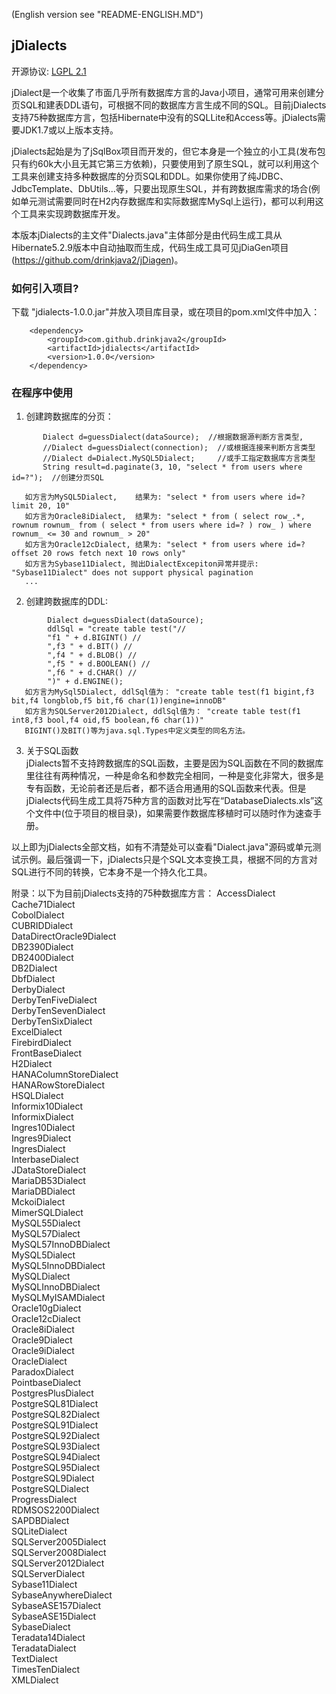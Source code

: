 (English version see "README-ENGLISH.MD")  
## jDialects
开源协议: [LGPL 2.1](http://www.gnu.org/licenses/lgpl-2.1.html)  

jDialect是一个收集了市面几乎所有数据库方言的Java小项目，通常可用来创建分页SQL和建表DDL语句，可根据不同的数据库方言生成不同的SQL。目前jDialects支持75种数据库方言，包括Hibernate中没有的SQLLite和Access等。jDialects需要JDK1.7或以上版本支持。

jDialects起始是为了jSqlBox项目而开发的，但它本身是一个独立的小工具(发布包只有约60k大小且无其它第三方依赖)，只要使用到了原生SQL，就可以利用这个工具来创建支持多种数据库的分页SQL和DDL。如果你使用了纯JDBC、JdbcTemplate、DbUtils...等，只要出现原生SQL，并有跨数据库需求的场合(例如单元测试需要同时在H2内存数据库和实际数据库MySql上运行)，都可以利用这个工具来实现跨数据库开发。 

本版本jDialects的主文件"Dialects.java"主体部分是由代码生成工具从Hibernate5.2.9版本中自动抽取而生成，代码生成工具可见jDiaGen项目(https://github.com/drinkjava2/jDiagen)。
  
### 如何引入项目?  
下载 "jdialects-1.0.0.jar"并放入项目库目录，或在项目的pom.xml文件中加入：
```
	<dependency>  
		<groupId>com.github.drinkjava2</groupId>  
		<artifactId>jdialects</artifactId>  
		<version>1.0.0</version>  
	</dependency>
```	
### 在程序中使用   
1) 创建跨数据库的分页：  
```
       Dialect d=guessDialect(dataSource);  //根据数据源判断方言类型,  
       //Dialect d=guessDialect(connection);  //或根据连接来判断方言类型  
       //Dialect d=Dialect.MySQL5Dialect;     //或手工指定数据库方言类型 
       String result=d.paginate(3, 10, "select * from users where id=?");  //创建分页SQL  
     
   如方言为MySQL5Dialect,    结果为: "select * from users where id=? limit 20, 10"  
   如方言为Oracle8iDialect,  结果为: "select * from ( select row_.*, rownum rownum_ from ( select * from users where id=? ) row_ ) where rownum_ <= 30 and rownum_ > 20"  
   如方言为Oracle12cDialect, 结果为: "select * from users where id=? offset 20 rows fetch next 10 rows only"  
   如方言为Sybase11Dialect, 抛出DialectExcepiton异常并提示: "Sybase11Dialect" does not support physical pagination  
   ...
```   
    
     
2) 创建跨数据库的DDL:  
```
		Dialect d=guessDialect(dataSource);  
		ddlSql = "create table test("//  
		"f1 " + d.BIGINT() //  
		",f3 " + d.BIT() //  
		",f4 " + d.BLOB() //  
		",f5 " + d.BOOLEAN() //  
		",f6 " + d.CHAR() //  
		")" + d.ENGINE();  
   如方言为MySql5Dialect, ddlSql值为： "create table test(f1 bigint,f3 bit,f4 longblob,f5 bit,f6 char(1))engine=innoDB"  
   如方言为SQLServer2012Dialect, ddlSql值为： "create table test(f1 int8,f3 bool,f4 oid,f5 boolean,f6 char(1))"   
   BIGINT()及BIT()等为java.sql.Types中定义类型的同名方法。
```   
3) 关于SQL函数  
jDialects暂不支持跨数据库的SQL函数，主要是因为SQL函数在不同的数据库里往往有两种情况，一种是命名和参数完全相同，一种是变化非常大，很多是专有函数，无论前者还是后者，都不适合用通用的SQL函数来代表。但是jDialects代码生成工具将75种方言的函数对比写在“DatabaseDialects.xls”这个文件中(位于项目的根目录)，如果需要作数据库移植时可以随时作为速查手册。

以上即为jDialects全部文档，如有不清楚处可以查看"Dialect.java"源码或单元测试示例。最后强调一下，jDialects只是个SQL文本变换工具，根据不同的方言对SQL进行不同的转换，它本身不是一个持久化工具。

附录：以下为目前jDialects支持的75种数据库方言：
AccessDialect  
Cache71Dialect  
CobolDialect  
CUBRIDDialect  
DataDirectOracle9Dialect  
DB2390Dialect  
DB2400Dialect  
DB2Dialect  
DbfDialect  
DerbyDialect  
DerbyTenFiveDialect  
DerbyTenSevenDialect  
DerbyTenSixDialect  
ExcelDialect  
FirebirdDialect  
FrontBaseDialect  
H2Dialect  
HANAColumnStoreDialect  
HANARowStoreDialect  
HSQLDialect  
Informix10Dialect  
InformixDialect  
Ingres10Dialect  
Ingres9Dialect  
IngresDialect  
InterbaseDialect  
JDataStoreDialect  
MariaDB53Dialect  
MariaDBDialect  
MckoiDialect  
MimerSQLDialect  
MySQL55Dialect  
MySQL57Dialect  
MySQL57InnoDBDialect  
MySQL5Dialect  
MySQL5InnoDBDialect  
MySQLDialect  
MySQLInnoDBDialect  
MySQLMyISAMDialect  
Oracle10gDialect  
Oracle12cDialect  
Oracle8iDialect  
Oracle9Dialect  
Oracle9iDialect  
OracleDialect  
ParadoxDialect  
PointbaseDialect  
PostgresPlusDialect  
PostgreSQL81Dialect  
PostgreSQL82Dialect  
PostgreSQL91Dialect  
PostgreSQL92Dialect  
PostgreSQL93Dialect  
PostgreSQL94Dialect  
PostgreSQL95Dialect  
PostgreSQL9Dialect  
PostgreSQLDialect  
ProgressDialect  
RDMSOS2200Dialect  
SAPDBDialect  
SQLiteDialect  
SQLServer2005Dialect  
SQLServer2008Dialect  
SQLServer2012Dialect  
SQLServerDialect  
Sybase11Dialect  
SybaseAnywhereDialect  
SybaseASE157Dialect  
SybaseASE15Dialect  
SybaseDialect  
Teradata14Dialect  
TeradataDialect  
TextDialect  
TimesTenDialect  
XMLDialect  

